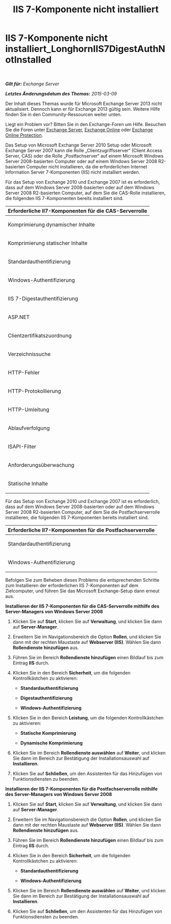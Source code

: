 ﻿---
title: 'IIS 7-Komponente nicht installiert'
TOCTitle: IIS 7-Komponente nicht installiert_LonghornIIS7DigestAuthNotInstalled
ms:assetid: 5c0523d3-f1ba-4197-9c9f-715673dc1436
ms:mtpsurl: https://technet.microsoft.com/de-de/library/ms.exch.setupreadiness.longhorniis7digestauthnotinstalled(v=EXCHG.150)
ms:contentKeyID: 50475756
ms.date: 04/24/2018
mtps_version: v=EXCHG.150
ms.translationtype: HT
---

# IIS 7-Komponente nicht installiert\_LonghornIIS7DigestAuthNotInstalled

 

_**Gilt für:** Exchange Server_

_**Letztes Änderungsdatum des Themas:** 2015-03-09_

Der Inhalt dieses Themas wurde für Microsoft Exchange Server 2013 nicht aktualisiert. Dennoch kann er für Exchange 2013 gültig sein. Weitere Hilfe finden Sie in den Community-Ressourcen weiter unten.

Liegt ein Problem vor? Bitten Sie in den Exchange-Foren um Hilfe. Besuchen Sie die Foren unter [Exchange Server](https://go.microsoft.com/fwlink/p/?linkid=60612), [Exchange Online](https://go.microsoft.com/fwlink/p/?linkid=267542) oder [Exchange Online Protection](https://go.microsoft.com/fwlink/p/?linkid=285351).

Das Setup von Microsoft Exchange Server 2010 Setup oder Microsoft Exchange Server 2007 kann die Rolle „Clientzugriffsserver“ (Client Access Server, CAS) oder die Rolle „Postfachserver“ auf einem Microsoft Windows Server 2008-basierten Computer oder auf einem Windows Server 2008 R2-basierten Computer nicht installieren, da die erforderlichen Internet Information Server 7-Komponenten (IIS) nicht installiert werden.

Für das Setup von Exchange 2010 und Exchange 2007 ist es erforderlich, dass auf dem Windows Server 2008-basierten oder auf dem Windows Server 2008 R2-basierten Computer, auf dem Sie die CAS-Rolle installieren, die folgenden IIS 7-Komponenten bereits installiert sind.


<table>
<colgroup>
<col style="width: 100%" />
</colgroup>
<thead>
<tr class="header">
<th><strong>Erforderliche II7-Komponenten für die CAS-Serverrolle</strong></th>
</tr>
</thead>
<tbody>
<tr class="odd">
<td><p>Komprimierung dynamischer Inhalte</p></td>
</tr>
<tr class="even">
<td><p>Komprimierung statischer Inhalte</p></td>
</tr>
<tr class="odd">
<td><p>Standardauthentifizierung</p></td>
</tr>
<tr class="even">
<td><p>Windows-Authentifizierung</p></td>
</tr>
<tr class="odd">
<td><p>IIS 7-Digestauthentifizierung</p></td>
</tr>
<tr class="even">
<td><p>ASP.NET</p></td>
</tr>
<tr class="odd">
<td><p>Clientzertifikatszuordnung</p></td>
</tr>
<tr class="even">
<td><p>Verzeichnissuche</p></td>
</tr>
<tr class="odd">
<td><p>HTTP-Fehler</p></td>
</tr>
<tr class="even">
<td><p>HTTP-Protokollierung</p></td>
</tr>
<tr class="odd">
<td><p>HTTP-Umleitung</p></td>
</tr>
<tr class="even">
<td><p>Ablaufverfolgung</p></td>
</tr>
<tr class="odd">
<td><p>ISAPI-Filter</p></td>
</tr>
<tr class="even">
<td><p>Anforderungsüberwachung</p></td>
</tr>
<tr class="odd">
<td><p>Statische Inhalte</p></td>
</tr>
</tbody>
</table>


Für das Setup von Exchange 2010 und Exchange 2007 ist es erforderlich, dass auf dem Windows Server 2008-basierten oder auf dem Windows Server 2008 R2-basierten Computer, auf dem Sie die Postfachserverrolle installieren, die folgenden IIS 7-Komponenten bereits installiert sind.


<table>
<colgroup>
<col style="width: 100%" />
</colgroup>
<thead>
<tr class="header">
<th><strong>Erforderliche II7-Komponenten für die Postfachserverrolle</strong></th>
</tr>
</thead>
<tbody>
<tr class="odd">
<td><p>Standardauthentifizierung</p></td>
</tr>
<tr class="even">
<td><p>Windows-Authentifizierung</p></td>
</tr>
</tbody>
</table>


Befolgen Sie zum Beheben dieses Problems die entsprechenden Schritte zum Installieren der erforderlichen IIS 7-Komponenten auf dem Zielcomputer, und führen Sie das Microsoft Exchange-Setup dann erneut aus.

**Installieren der IIS 7-Komponenten für die CAS-Serverrolle mithilfe des Server-Managers von Windows Server 2008**

1.  Klicken Sie auf **Start**, klicken Sie auf **Verwaltung**, und klicken Sie dann auf **Server-Manager**.

2.  Erweitern Sie im Navigationsbereich die Option **Rollen**, und klicken Sie dann mit der rechten Maustaste auf **Webserver (IIS)**. Wählen Sie dann **Rollendienste hinzufügen** aus.

3.  Führen Sie im Bereich **Rollendienste hinzufügen** einen Bildlauf bis zum Eintrag **IIS** durch.

4.  Klicken Sie in den Bereich **Sicherheit**, um die folgenden Kontrollkästchen zu aktivieren:
    
      - **Standardauthentifizierung**
    
      - **Digestauthentifizierung**
    
      - **Windows-Authentifizierung**

5.  Klicken Sie in den Bereich **Leistung**, um die folgenden Kontrollkästchen zu aktivieren:
    
      - **Statische Komprimierung**
    
      - **Dynamische Komprimierung**

6.  Klicken Sie im Bereich **Rollendienste auswählen** auf **Weiter**, und klicken Sie dann im Bereich zur Bestätigung der Installationsauswahl auf **Installieren**.

7.  Klicken Sie auf **Schließen**, um den Assistenten für das Hinzufügen von Funktionsdiensten zu beenden.

**Installieren der IIS 7-Komponenten für die Postfachserverrolle mithilfe des Server-Managers von Windows Server 2008**

1.  Klicken Sie auf **Start**, klicken Sie auf **Verwaltung**, und klicken Sie dann auf **Server-Manager**.

2.  Erweitern Sie im Navigationsbereich die Option **Rollen**, und klicken Sie dann mit der rechten Maustaste auf **Webserver (IIS)**. Wählen Sie dann **Rollendienste hinzufügen** aus.

3.  Führen Sie im Bereich **Rollendienste hinzufügen** einen Bildlauf bis zum Eintrag **IIS** durch.

4.  Klicken Sie in den Bereich **Sicherheit**, um die folgenden Kontrollkästchen zu aktivieren:
    
      - **Standardauthentifizierung**
    
      - **Windows-Authentifizierung**

5.  Klicken Sie im Bereich **Rollendienste auswählen** auf **Weiter**, und klicken Sie dann im Bereich zur Bestätigung der Installationsauswahl auf **Installieren**.

6.  Klicken Sie auf **Schließen**, um den Assistenten für das Hinzufügen von Funktionsdiensten zu beenden.


